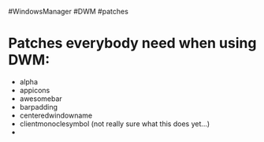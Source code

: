 #WindowsManager
#DWM
#patches

# Patches everybody need when using DWM:
- alpha
- appicons
- awesomebar
- barpadding
- centeredwindowname
- clientmonoclesymbol (not really sure what this does yet...)
- 
